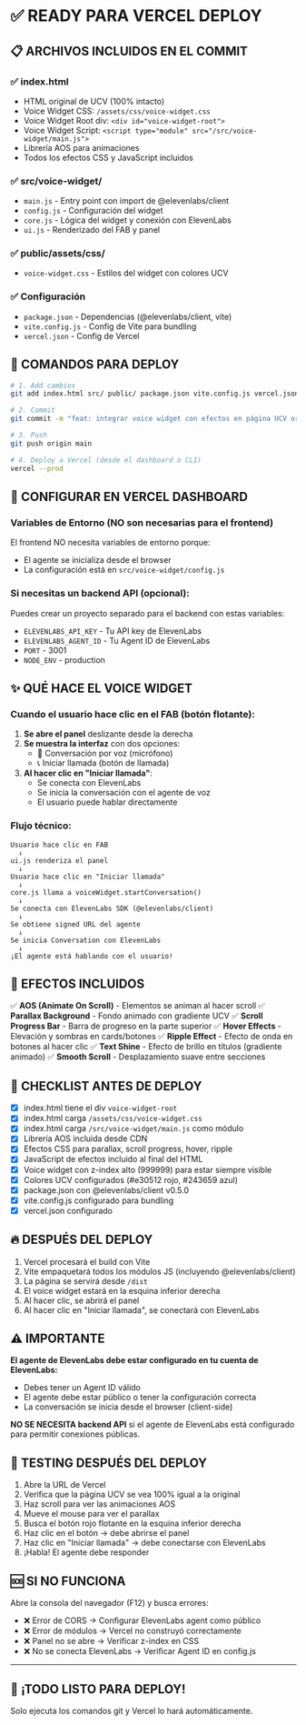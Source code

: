 # ✅ READY PARA VERCEL DEPLOY

## 📋 ARCHIVOS INCLUIDOS EN EL COMMIT

### ✅ index.html
- HTML original de UCV (100% intacto)
- Voice Widget CSS: `/assets/css/voice-widget.css`
- Voice Widget Root div: `<div id="voice-widget-root">`
- Voice Widget Script: `<script type="module" src="/src/voice-widget/main.js">`
- Librería AOS para animaciones
- Todos los efectos CSS y JavaScript incluidos

### ✅ src/voice-widget/
- `main.js` - Entry point con import de @elevenlabs/client
- `config.js` - Configuración del widget
- `core.js` - Lógica del widget y conexión con ElevenLabs
- `ui.js` - Renderizado del FAB y panel

### ✅ public/assets/css/
- `voice-widget.css` - Estilos del widget con colores UCV

### ✅ Configuración
- `package.json` - Dependencias (@elevenlabs/client, vite)
- `vite.config.js` - Config de Vite para bundling
- `vercel.json` - Config de Vercel

## 🚀 COMANDOS PARA DEPLOY

```bash
# 1. Add cambios
git add index.html src/ public/ package.json vite.config.js vercel.json

# 2. Commit
git commit -m "feat: integrar voice widget con efectos en página UCV original"

# 3. Push
git push origin main

# 4. Deploy a Vercel (desde el dashboard o CLI)
vercel --prod
```

## 🔧 CONFIGURAR EN VERCEL DASHBOARD

### Variables de Entorno (NO son necesarias para el frontend)
El frontend NO necesita variables de entorno porque:
- El agente se inicializa desde el browser
- La configuración está en `src/voice-widget/config.js`

### Si necesitas un backend API (opcional):
Puedes crear un proyecto separado para el backend con estas variables:
- `ELEVENLABS_API_KEY` - Tu API key de ElevenLabs
- `ELEVENLABS_AGENT_ID` - Tu Agent ID de ElevenLabs
- `PORT` - 3001
- `NODE_ENV` - production

## ✨ QUÉ HACE EL VOICE WIDGET

### Cuando el usuario hace clic en el FAB (botón flotante):
1. **Se abre el panel** deslizante desde la derecha
2. **Se muestra la interfaz** con dos opciones:
   - 🎤 Conversación por voz (micrófono)
   - 📞 Iniciar llamada (botón de llamada)
3. **Al hacer clic en "Iniciar llamada"**:
   - Se conecta con ElevenLabs
   - Se inicia la conversación con el agente de voz
   - El usuario puede hablar directamente

### Flujo técnico:
```
Usuario hace clic en FAB
  ↓
ui.js renderiza el panel
  ↓
Usuario hace clic en "Iniciar llamada"
  ↓
core.js llama a voiceWidget.startConversation()
  ↓
Se conecta con ElevenLabs SDK (@elevenlabs/client)
  ↓
Se obtiene signed URL del agente
  ↓
Se inicia Conversation con ElevenLabs
  ↓
¡El agente está hablando con el usuario!
```

## 🎨 EFECTOS INCLUIDOS

✅ **AOS (Animate On Scroll)** - Elementos se animan al hacer scroll
✅ **Parallax Background** - Fondo animado con gradiente UCV
✅ **Scroll Progress Bar** - Barra de progreso en la parte superior
✅ **Hover Effects** - Elevación y sombras en cards/botones
✅ **Ripple Effect** - Efecto de onda en botones al hacer clic
✅ **Text Shine** - Efecto de brillo en títulos (gradiente animado)
✅ **Smooth Scroll** - Desplazamiento suave entre secciones

## 🎯 CHECKLIST ANTES DE DEPLOY

- [x] index.html tiene el div `voice-widget-root`
- [x] index.html carga `/assets/css/voice-widget.css`
- [x] index.html carga `/src/voice-widget/main.js` como módulo
- [x] Librería AOS incluida desde CDN
- [x] Efectos CSS para parallax, scroll progress, hover, ripple
- [x] JavaScript de efectos incluido al final del HTML
- [x] Voice widget con z-index alto (999999) para estar siempre visible
- [x] Colores UCV configurados (#e30512 rojo, #243659 azul)
- [x] package.json con @elevenlabs/client v0.5.0
- [x] vite.config.js configurado para bundling
- [x] vercel.json configurado

## 🔥 DESPUÉS DEL DEPLOY

1. Vercel procesará el build con Vite
2. Vite empaquetará todos los módulos JS (incluyendo @elevenlabs/client)
3. La página se servirá desde `/dist`
4. El voice widget estará en la esquina inferior derecha
5. Al hacer clic, se abrirá el panel
6. Al hacer clic en "Iniciar llamada", se conectará con ElevenLabs

## ⚠️ IMPORTANTE

**El agente de ElevenLabs debe estar configurado en tu cuenta de ElevenLabs:**
- Debes tener un Agent ID válido
- El agente debe estar público o tener la configuración correcta
- La conversación se inicia desde el browser (client-side)

**NO SE NECESITA backend API** si el agente de ElevenLabs está configurado para permitir conexiones públicas.

## 📱 TESTING DESPUÉS DEL DEPLOY

1. Abre la URL de Vercel
2. Verifica que la página UCV se vea 100% igual a la original
3. Haz scroll para ver las animaciones AOS
4. Mueve el mouse para ver el parallax
5. Busca el botón rojo flotante en la esquina inferior derecha
6. Haz clic en el botón → debe abrirse el panel
7. Haz clic en "Iniciar llamada" → debe conectarse con ElevenLabs
8. ¡Habla! El agente debe responder

## 🆘 SI NO FUNCIONA

Abre la consola del navegador (F12) y busca errores:
- ❌ Error de CORS → Configurar ElevenLabs agent como público
- ❌ Error de módulos → Vercel no construyó correctamente
- ❌ Panel no se abre → Verificar z-index en CSS
- ❌ No se conecta ElevenLabs → Verificar Agent ID en config.js

---

## 🎉 ¡TODO LISTO PARA DEPLOY!

Solo ejecuta los comandos git y Vercel lo hará automáticamente.
